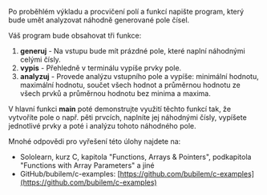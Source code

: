 Po proběhlém výkladu a procvičení polí a funkcí napište program, který bude umět analyzovat náhodně generované pole čísel.

Váš program bude obsahovat tři funkce:

1. **generuj** - Na vstupu bude mít prázdné pole, které naplní náhodnými celými čísly.
2. **vypis** - Přehledně v terminálu vypíše prvky pole.
3. **analyzuj** - Provede analýzu vstupního pole a vypíše: minimální hodnotu, maximální hodnotu, součet všech hodnot a průměrnou hodnotu ze všech prvků a průměrnou hodnotu bez minima a maxima.

V hlavní funkci **main** poté demonstrujte využití těchto funkcí tak, že vytvoříte pole o např. pěti prvcích, naplníte jej náhodnými čísly, vypíšete jednotlivé prvky a poté i analýzu tohoto náhodného pole.

Mnohé odpovědi pro vyřešení této úlohy najdete na:

- Sololearn, kurz C, kapitola "Functions, Arrays & Pointers", podkapitola "Functions with Array Parameters" a jiné
- GitHub/bubilem/c-examples: [https://github.com/bubilem/c-examples](https://github.com/bubilem/c-examples)
